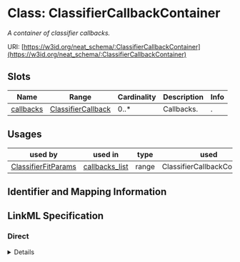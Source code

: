 # Class: ClassifierCallbackContainer
_A container of classifier callbacks._





URI: [https://w3id.org/neat_schema/:ClassifierCallbackContainer](https://w3id.org/neat_schema/:ClassifierCallbackContainer)



<!-- no inheritance hierarchy -->



## Slots

| Name | Range | Cardinality | Description  | Info |
| ---  | --- | --- | --- | --- |
| [callbacks](callbacks.md) | [ClassifierCallback](ClassifierCallback.md) | 0..* | Callbacks.  | . |


## Usages


| used by | used in | type | used |
| ---  | --- | --- | --- |
| [ClassifierFitParams](ClassifierFitParams.md) | [callbacks_list](callbacks_list.md) | range | ClassifierCallbackContainer |



## Identifier and Mapping Information









## LinkML Specification

<!-- TODO: investigate https://stackoverflow.com/questions/37606292/how-to-create-tabbed-code-blocks-in-mkdocs-or-sphinx -->

### Direct

<details>
```yaml
name: ClassifierCallbackContainer
description: A container of classifier callbacks.
from_schema: https://w3id.org/neat_schema
attributes:
  callbacks:
    name: callbacks
    description: Callbacks.
    from_schema: https://w3id.org/neat_schema
    multivalued: true
    range: ClassifierCallback
    inlined: true
    inlined_as_list: true

```
</details>

### Induced

<details>
```yaml
name: ClassifierCallbackContainer
description: A container of classifier callbacks.
from_schema: https://w3id.org/neat_schema
attributes:
  callbacks:
    name: callbacks
    description: Callbacks.
    from_schema: https://w3id.org/neat_schema
    multivalued: true
    alias: callbacks
    owner: ClassifierCallbackContainer
    range: ClassifierCallback
    inlined: true
    inlined_as_list: true

```
</details>
